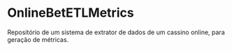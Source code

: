 # OnlineBetETLMetrics
Repositório de um sistema de extrator de dados de um cassino online, para geração de métricas.
